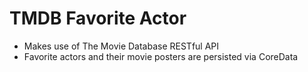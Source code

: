 # TMDB Favorite Actor

- Makes use of The Movie Database RESTful API
- Favorite actors and their movie posters are persisted via CoreData 

